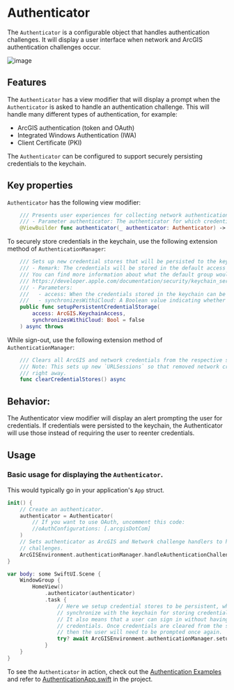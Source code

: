 # Authenticator

The `Authenticator` is a configurable object that handles authentication challenges. It will display a user interface when network and ArcGIS authentication challenges occur.

![image](https://user-images.githubusercontent.com/3998072/203615041-c887d5e3-bb64-469a-a76b-126059329e92.png)

## Features

The `Authenticator` has a view modifier that will display a prompt when the `Authenticator` is asked to handle an authentication challenge. This will handle many different types of authentication, for example:
  - ArcGIS authentication (token and OAuth)
  - Integrated Windows Authentication (IWA)
  - Client Certificate (PKI)

The `Authenticator` can be configured to support securely persisting credentials to the keychain.

## Key properties

`Authenticator` has the following view modifier:

```swift
    /// Presents user experiences for collecting network authentication credentials from the user.
    /// - Parameter authenticator: The authenticator for which credentials will be prompted.
    @ViewBuilder func authenticator(_ authenticator: Authenticator) -> some View
```

To securely store credentials in the keychain, use the following extension method of `AuthenticationManager`:

```swift
    /// Sets up new credential stores that will be persisted to the keychain.
    /// - Remark: The credentials will be stored in the default access group of the keychain.
    /// You can find more information about what the default group would be here:
    /// https://developer.apple.com/documentation/security/keychain_services/keychain_items/sharing_access_to_keychain_items_among_a_collection_of_apps
    /// - Parameters:
    ///   - access: When the credentials stored in the keychain can be accessed.
    ///   - synchronizesWithiCloud: A Boolean value indicating whether the credentials are synchronized with iCloud.
    public func setupPersistentCredentialStorage(
        access: ArcGIS.KeychainAccess,
        synchronizesWithiCloud: Bool = false
    ) async throws
```

While sign-out, use the following extension method of `AuthenticationManager`:

```swift
    /// Clears all ArcGIS and network credentials from the respective stores.
    /// Note: This sets up new `URLSessions` so that removed network credentials are respected
    /// right away.
    func clearCredentialStores() async
```

## Behavior:

The Authenticator view modifier will display an alert prompting the user for credentials. If credentials were persisted to the keychain, the Authenticator will use those instead of requiring the user to reenter credentials.

## Usage

### Basic usage for displaying the `Authenticator`.

This would typically go in your application's `App` struct.

```swift
init() {
    // Create an authenticator.
    authenticator = Authenticator(
        // If you want to use OAuth, uncomment this code:
        //oAuthConfigurations: [.arcgisDotCom]
    )
    // Sets authenticator as ArcGIS and Network challenge handlers to handle authentication
    // challenges.
    ArcGISEnvironment.authenticationManager.handleAuthenticationChallenges(using: authenticator)
}

var body: some SwiftUI.Scene {
    WindowGroup {
        HomeView()
            .authenticator(authenticator)
            .task {
                // Here we setup credential stores to be persistent, which means that it will be
                // synchronize with the keychain for storing credentials.
                // It also means that a user can sign in without having to be prompted for
                // credentials. Once credentials are cleared from the stores ("sign-out"),
                // then the user will need to be prompted once again.
                try? await ArcGISEnvironment.authenticationManager.setupPersistentCredentialStorage(access: .whenUnlockedThisDeviceOnly)
            }
    }
}
```

To see the `Authenticator` in action, check out the [Authentication Examples](../../AuthenticationExample) and refer to [AuthenticationApp.swift](../../AuthenticationExample/AuthenticationExample/AuthenticationApp.swift) in the project.
